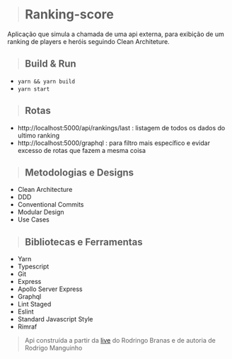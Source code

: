 > # Ranking-score

Aplicação que simula a chamada de uma api externa, para exibição de um ranking de players e heróis seguindo Clean Architeture.

> ## Build & Run
* ```yarn && yarn build```
* ```yarn start```

> ## Rotas
* http://localhost:5000/api/rankings/last : listagem de todos os dados do ultimo ranking
* http://localhost:5000/graphql : para filtro mais específico e evidar excesso de rotas que fazem a mesma coisa

> ## Metodologias e Designs
* Clean Architecture
* DDD
* Conventional Commits
* Modular Design
* Use Cases

> ## Bibliotecas e Ferramentas

* Yarn
* Typescript
* Git
* Express
* Apollo Server Express
* Graphql
* Lint Staged
* Eslint
* Standard Javascript Style
* Rimraf

> Api construída a partir da [live](https://www.youtube.com/watch?v=P0gpCCA8ZPs) do Rodringo Branas e de autoria de Rodrigo Manguinho
